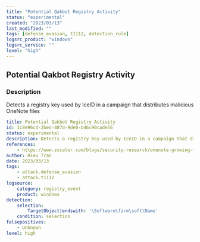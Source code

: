 ```yaml
---
title: "Potential Qakbot Registry Activity"
status: "experimental"
created: "2023/03/13"
last_modified: ""
tags: [defense_evasion, t1112, detection_rule]
logsrc_product: "windows"
logsrc_service: ""
level: "high"
---
```


## Potential Qakbot Registry Activity

### Description

Detects a registry key used by IceID in a campaign that distributes malicious OneNote files

```yml
title: Potential Qakbot Registry Activity
id: 1c8e96cd-2bed-487d-9de0-b46c90cade56
status: experimental
description: Detects a registry key used by IceID in a campaign that distributes malicious OneNote files
references:
    - https://www.zscaler.com/blogs/security-research/onenote-growing-threat-malware-distribution
author: Hieu Tran
date: 2023/03/13
tags:
    - attack.defense_evasion
    - attack.t1112
logsource:
    category: registry_event
    product: windows
detection:
    selection:
        TargetObject|endswith: '\Software\firm\soft\Name'
    condition: selection
falsepositives:
    - Unknown
level: high

```
